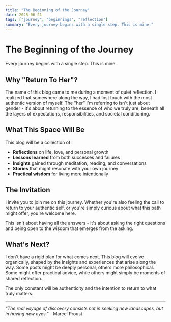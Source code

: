 ```yaml
---
title: "The Beginning of the Journey"
date: 2025-06-21
tags: ["journey", "beginnings", "reflection"]
summary: "Every journey begins with a single step. This is mine."
---
```


# The Beginning of the Journey

Every journey begins with a single step. This is mine.

## Why "Return To Her"?

The name of this blog came to me during a moment of quiet reflection. I realized that somewhere along the way, I had lost touch with the most authentic version of myself. The "her" I'm referring to isn't just about gender - it's about returning to the essence of who we truly are, beneath all the layers of expectations, responsibilities, and societal conditioning.

## What This Space Will Be

This blog will be a collection of:

- **Reflections** on life, love, and personal growth
- **Lessons learned** from both successes and failures
- **Insights** gained through meditation, reading, and conversations
- **Stories** that might resonate with your own journey
- **Practical wisdom** for living more intentionally

## The Invitation

I invite you to join me on this journey. Whether you're also feeling the call to return to your authentic self, or you're simply curious about what this path might offer, you're welcome here.

This isn't about having all the answers - it's about asking the right questions and being open to the wisdom that emerges from the asking.

## What's Next?

I don't have a rigid plan for what comes next. This blog will evolve organically, shaped by the insights and experiences that arise along the way. Some posts might be deeply personal, others more philosophical. Some might offer practical advice, while others might simply be moments of shared reflection.

The only constant will be authenticity and the intention to return to what truly matters.

---

*"The real voyage of discovery consists not in seeking new landscapes, but in having new eyes."* - Marcel Proust 
